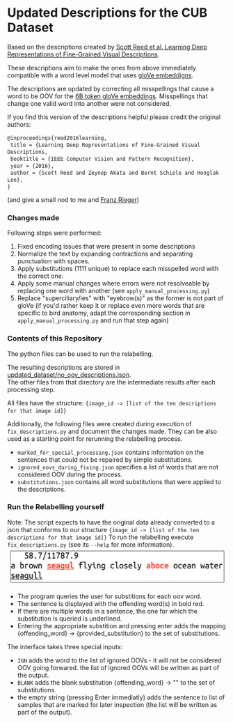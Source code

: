 # Updated Descriptions for the CUB Dataset


Based on the descriptions created by [Scott Reed et al. Learning Deep Representations of Fine-Grained Visual Descriptions](https://github.com/reedscot/cvpr2016).  

These descriptions aim to make the ones from above immediately compatible with a word level model that uses [gloVe embeddigns](https://nlp.stanford.edu/projects/glove/).  

The descriptions are updated by correcting all misspellings that cause a word to be OOV for the [6B token gloVe embeddings](http://nlp.stanford.edu/data/glove.6B.zip). Misspellings that change one valid word into another were not considered.

If you find this version of the descriptions helpful please credit the original authors:
```
@inproceedings{reed2016learning, 	
 title = {Learning Deep Representations of Fine-Grained Visual Descriptions,
 booktitle = {IEEE Computer Vision and Pattern Recognition},
 year = {2016},
 author = {Scott Reed and Zeynep Akata and Bernt Schiele and Honglak Lee},
}
```
(and give a small nod to me and [Franz Rieger](https://github.com/riegerfr))
### Changes made
Following steps were performed:
1. Fixed encoding issues that were present in some descriptions
2. Normalize the text by expanding contractions and separating punctuation with spaces.
3. Apply substitutions (1111 unique) to replace each misspelled word with the correct one.
4. Apply some manual changes where errors were not resolveable by replacing one word with another (see ```apply_manual_processing.py```)
5. Replace "superciliary/ies" with "eyebrow(s)" as the former is not part of gloVe (if you'd rather keep it or replace even more words that are specific to bird anatomy, adapt the corresponding section in ```apply_manual_processing.py``` and run that step again)

### Contents of this Repository
The python files can be used to run the relabelling.

The resulting descriptions are stored in [updated_dataset/no_oov_descriptions.json](updated_dataset/no_oov_descriptions.json).  
The other files from that directory are the intermediate results after each processing step.  

All files have the structure: ```{image_id -> [list of the ten descriptions for that image id]}```

Additionally, the following files were created during execution of ```fix_descriptions.py``` and document the changes made. They can be also used as a starting point for rerunning the relabelling process. 

 - ```marked_for_special_processing.json``` contains information on the sentences that could not be repaired by simple substitutions.
 - ```ignored_oovs_during_fixing.json``` specifies a list of words that are not considered OOV during the process.
 - ```substitutions.json``` contains all word substitutions that were applied to the descriptions.
 
### Run the Relabelling yourself
Note: The script expects to have the original data already converted to a json that conforms to our structure ```{image_id -> [list of the ten descriptions for that image id]}```
To run the relabelling execute ```fix_descriptions.py``` (see its ```--help``` for more information).
![Interface used to create substitutions](https://github.com/awfuluncrn/cub_updated_descriptions/raw/master/cubinterface.png)

 - The program queries the user for substitions for each oov word.
 - The sentence is displayed with the offending word(s) in bold red.
 - If there are multiple words in a sentence, the one for which the substitution is queried is underlined.
 - Entering the appropriate substition and pressing enter adds the mapping {offending_word} -> {provided_substitution} to the set of substitutions.
 
 
 The interface takes three special inputs:
  - ```IGN``` adds the word to the list of ignored OOVs - it will not be considered OOV going forwared. the list of ignored OOVs will be written as part of the output.
  - ```BLANK``` adds the blank substitution {offending_word} -> "" to the set of substitutions.
  - the empty string (pressing Enter immediatly) adds the sentence to list of samples that are marked for later inspection (the list will be written as part of the output).
